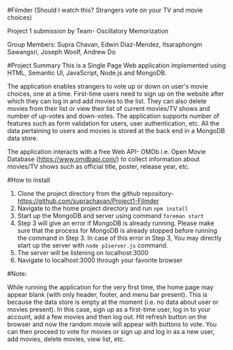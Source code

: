 #Filmder (Should I watch this?  Strangers vote on your TV and movie choices)

Project 1 submission by Team- Oscillatory Memorization

Group Members: Supra Chavan, Edwin Diaz-Mendez, Itsaraphongm Sawangsri, Joseph Woolf, Andrew Do

#Project Summary
This is a Single Page Web application implemented using HTML, Semantic UI, JavaScript, Node.js and MongoDB. 

The application enables strangers to vote up or down on user's movie choices, one at a time. First-time users need to sign up on the website after which they can log in and add movies to the list. They can also delete movies from their list or view their list of current movies/TV shows and number of up-votes and down-votes. The application supports number of features such as form validation for users, user authentication, etc. All the data pertaining to users and movies is stored at the back end in a MongoDB data store.

The application interacts with a free Web API- OMDb i.e. Open Movie Database (https://www.omdbapi.com/) to collect information about movies/TV shows such as official title, poster, release year, etc.


#How to install

1. Clone the project directory from the github repository- https://github.com/suprachavan/Project1-Filmder
2. Navigate to the home project directory and run `npm install`
3. Start up the MongoDB and server using command `foreman start`
4. Step 3 will give an error if MongoDB is already running. Please make sure that the process for MongoDB is already stopped before running the command in Step 3. In case of this error in Step 3, You may directly start up the server with `node p1server.js` command.
4. The server will be listening on localhost:3000
5. Navigate to localhost:3000 through your favorite browser

#Note: 

While running the application for the very first time, the home page may appear blank (with only header, footer, and menu bar present). This is because the data store is empty at the moment (i.e. no data about user or movies present).
In this case, sign up as a first-time user, log in to your account, add a few movies and then log out.
Hit refresh button on the browser and now the random movie will appear with buttons to vote.
You can then proceed to vote for movies or sign up and log in as a new user, add movies, delete movies, view list, etc.
